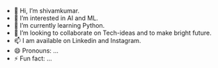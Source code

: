- 👋 Hi, I’m shivamkumar.
- 👀 I’m interested in AI and ML.
- 🌱 I’m currently learning Python.
- 💞️ I’m looking to collaborate on Tech-ideas and to make bright future. 
- 📫 I am available on Linkedin and Instagram.
- 😄 Pronouns: ...
- ⚡ Fun fact: ...

<!---
shivamkumar1104/shivamkumar1104 is a ✨ special ✨ repository because its `README.md` (this file) appears on your GitHub profile.
You can click the Preview link to take a look at your changes.
--->

